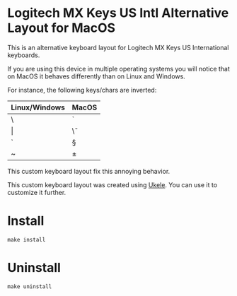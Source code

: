 Logitech MX Keys US Intl Alternative Layout for MacOS
===

This is an alternative keyboard layout for Logitech MX Keys US International keyboards.

If you are using this device in multiple operating systems you will notice that on MacOS it behaves differently than on Linux and Windows.

For instance, the following keys/chars are inverted:

| Linux/Windows | MacOS        |
|---------------|--------------|
| \\           | \`          |
| \|           | \˜          |
| \`           | §          |
| \~           | ±          |

This custom keyboard layout fix this annoying behavior.

This custom keyboard layout was created using [Ukele](https://software.sil.org/ukelele/). You can use it to customize it further.

Install
===
`make install`


Uninstall
===
`make uninstall`